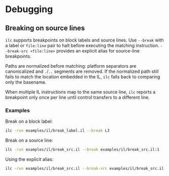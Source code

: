 # Debugging

## Breaking on source lines

`ilc` supports breakpoints on block labels and source lines. Use `--break` with a
label or `file:line` pair to halt before executing the matching instruction.
`--break-src <file:line>` provides an explicit alias for source-line
breakpoints.

Paths are normalized before matching: platform separators are canonicalized and
`.`/`..` segments are removed. If the normalized path still fails to match the
location embedded in the IL, `ilc` falls back to comparing only the basename.

When multiple IL instructions map to the same source line, `ilc` reports a
breakpoint only once per line until control transfers to a different line.

### Examples

Break on a block label:

```bash
ilc -run examples/il/break_label.il --break L3
```

Break on a source line:

```bash
ilc -run examples/il/break_src.il --break examples/il/break_src.il:1
```

Using the explicit alias:

```bash
ilc -run examples/il/break_src.il --break-src examples/il/break_src.il:1
```
